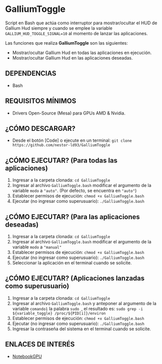 # GalliumToggle
Script en Bash que actúa como interruptor para mostrar/ocultar el HUD de Gallium Hud siempre y cuando se emplee la variable `GALLIUM_HUD_TOGGLE_SIGNAL=10` al momento de lanzar las aplicaciones.

Las funciones que realiza **GalliumToggle** son las siguientes:

- Mostrar/ocultar Gallium Hud en todas las aplicaciones en ejecución.
- Mostrar/ocultar Gallium Hud en las aplicaciones deseadas.

## DEPENDENCIAS
- Bash

## REQUISITOS MÍNIMOS
- Drivers Open-Source (Mesa) para GPUs AMD & Nvidia.

## ¿CÓMO DESCARGAR?
- Desde el botón [Code] o ejecute en un terminal:
`git clone https://github.com/nestor-ld93/GalliumToggle`

## ¿CÓMO EJECUTAR? (Para todas las aplicaciones)
1. Ingresar a la carpeta clonada: `cd GalliumToggle`
1. Ingresar al archivo `GalliumToggle.bash` modificar el argumento de la variable `modo` a `"auto"`. (Por defecto, se encuentra en `"auto"`)
1. Establecer permisos de ejecución: `chmod +x GalliumToggle.bash`
1. Ejecutar (no ingresar como superusuario): `./GalliumToggle.bash`

## ¿CÓMO EJECUTAR? (Para las aplicaciones deseadas)
1. Ingresar a la carpeta clonada: `cd GalliumToggle`
1. Ingresar al archivo `GalliumToggle.bash` modificar el argumento de la variable `modo` a `"manual"`
1. Establecer permisos de ejecución: `chmod +x GalliumToggle.bash`
1. Ejecutar (no ingresar como superusuario): `./GalliumToggle.bash`
1. Seleccionar la aplicación en el terminal cuando se solicite.

## ¿CÓMO EJECUTAR? (Aplicaciones lanzadas como superusuario)
1. Ingresar a la carpeta clonada: `cd GalliumToggle`
1. Ingresar al archivo `GalliumToggle.bash` y anteponer al argumento de la variable `comando1` la palabra `sudo `, el resultado es: `sudo grep -i ${variable_toggle} /proc/${PID[i]}/environ`
1. Establecer permisos de ejecución: `chmod +x GalliumToggle.bash`
1. Ejecutar (no ingresar como superusuario): `./GalliumToggle.bash`
1. Ingresar la contraseña del sistema en el terminal cuando se solicite.

## ENLACES DE INTERÉS
- [NotebookGPU](https://notebookgpu.blogspot.com/2018/08/monitorizar-graficos-hibridos-en-linux.html)
